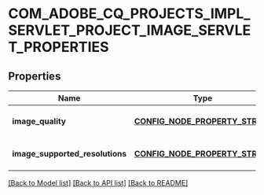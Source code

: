 # COM_ADOBE_CQ_PROJECTS_IMPL_SERVLET_PROJECT_IMAGE_SERVLET_PROPERTIES

## Properties
Name | Type | Description | Notes
------------ | ------------- | ------------- | -------------
**image_quality** | [**CONFIG_NODE_PROPERTY_STRING**](configNodePropertyString.md) |  | [optional] [default to null]
**image_supported_resolutions** | [**CONFIG_NODE_PROPERTY_STRING**](configNodePropertyString.md) |  | [optional] [default to null]

[[Back to Model list]](../README.md#documentation-for-models) [[Back to API list]](../README.md#documentation-for-api-endpoints) [[Back to README]](../README.md)


